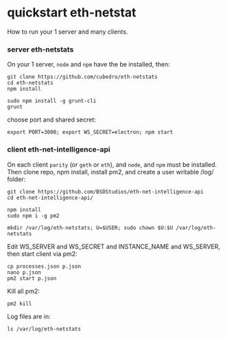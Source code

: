 # quickstart eth-netstat 
How to run your 1 server and many clients.

### server eth-netstats
On your 1 server, `node` and `npm` have the be installed, then:

```
git clone https://github.com/cubedro/eth-netstats
cd eth-netstats
npm install

sudo npm install -g grunt-cli
grunt
```

choose port and shared secret:
```
export PORT=3000; export WS_SECRET=electron; npm start
```

### client eth-net-intelligence-api
On each client `parity` (or `geth` or `eth`), and `node`, and `npm` must be installed. Then clone repo, npm install, install pm2, and create a user writable /log/ folder:

```
git clone https://github.com/BSDStudios/eth-net-intelligence-api
cd eth-net-intelligence-api/

npm install
sudo npm i -g pm2

mkdir /var/log/eth-netstats; U=$USER; sudo chown $U:$U /var/log/eth-netstats
```

Edit WS_SERVER and WS_SECRET and INSTANCE_NAME and WS_SERVER, then start client via pm2:

```
cp processes.json p.json
nano p.json 
pm2 start p.json 
```

Kill all pm2:
```
pm2 kill
```

Log files are in:

```
ls /var/log/eth-netstats
```


